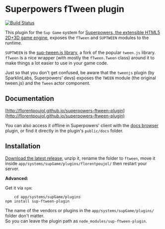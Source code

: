 # Superpowers fTween plugin

[![Build Status](https://travis-ci.org/florentpoujol/superpowers-ftween-plugin.svg?branch=travis)](https://travis-ci.org/florentpoujol/superpowers-ftween-plugin)

This plugin for the `Sup Game` system for [Superpowers, the extensible HTML5 2D+3D game engine](http://sparklinlabs.com), exposes the `fTween` and `SUPTWEEN` modules to the runtime.

`SUPTWEEN` is the [sup-tween.js library](https://github.com/florentpoujol/sup-tween.js), a fork of the popular `tween.js` library.  
`fTween` is a nice wrapper (with mostly the `fTween.Tween` class) around it to make things a lot easier to use in your game code.

Just so that you don't get confused, be aware that the `tweenjs` plugin (by SparklinLabs, Superpowers' devs) exposes the `TWEEN` module (the original tween.js) and the `Tween` actor component.


## Documentation

[http://florentpoujol.github.io/superpowers-ftween-plugin](http://florentpoujol.github.io/superpowers-ftween-plugin)

You can also access it offline in Superpowers' client with the [docs browser](https://github.com/florentpoujol/superpowers-docs-browser-plugin) plugin, or find it directly in the plugin's `public/docs` folder.


## Installation

[Download the latest release](https://github.com/florentpoujol/superpowers-ftween-plugin/releases), unzip it, rename the folder to `ftween`, move it inside `app/systems/supGame/plugins/florentpoujol/` then restart your server.

__Advanced:__

Get it via `npm`:
		
		cd app/systems/supGame/plugins
    npm install sup-ftween-plugin

The name of the vendors or plugins in the `app/systems/supGame/plugins/` folder don't matter.  
So you can leave the plugin path as `node_modules/sup-ftween-plugin`.
